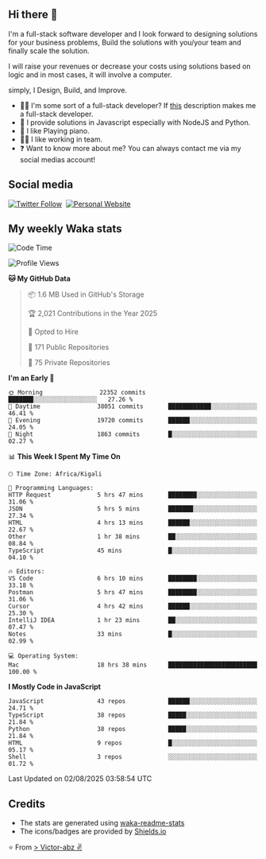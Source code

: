 ## Hi there 👋
I'm a full-stack software developer and I look forward to designing solutions for your business problems, Build the solutions with you/your team and finally scale the solution.

I will raise your revenues or decrease your costs using solutions based on logic and in most cases, it will involve a computer.

simply, I Design, Build, and Improve.

- 👨‍💻 I'm some sort of a full-stack developer? If [this](https://www.w3schools.com/whatis/whatis_fullstack.asp) description makes me a full-stack developer.
- 🌱 I provide solutions in Javascript especially with NodeJS and Python. 
- 🎹 I like Playing piano.
- 👯‍♀️ I like working in team.
- ❓ Want to know more about me? You can always contact me via my social medias account!

## Social media
[![Twitter Follow](https://img.shields.io/twitter/follow/vicky_abz?color=%231DA1F2&label=Twitter&style=for-the-badge&logo=twitter&logoColor=ffffff)](https://twitter.com/vicky_abz)
‎‎ [![Personal Website](https://img.shields.io/static/v1?label=visit&message=victor-abz.com&color=%235F021F&style=for-the-badge)](https://victor-abz.com/)

## My weekly Waka stats
<!--START_SECTION:waka-->
![Code Time](http://img.shields.io/badge/Code%20Time-1%2C883%20hrs%2035%20mins-blue)

![Profile Views](http://img.shields.io/badge/Profile%20Views-0-blue)

**🐱 My GitHub Data** 

> 📦 1.6 MB Used in GitHub's Storage 
 > 
> 🏆 2,021 Contributions in the Year 2025
 > 
> 💼 Opted to Hire
 > 
> 📜 171 Public Repositories 
 > 
> 🔑 75 Private Repositories 
 > 
**I'm an Early 🐤** 

```text
🌞 Morning                22352 commits       ███████░░░░░░░░░░░░░░░░░░   27.26 % 
🌆 Daytime                38051 commits       ████████████░░░░░░░░░░░░░   46.41 % 
🌃 Evening                19720 commits       ██████░░░░░░░░░░░░░░░░░░░   24.05 % 
🌙 Night                  1863 commits        █░░░░░░░░░░░░░░░░░░░░░░░░   02.27 % 
```


📊 **This Week I Spent My Time On** 

```text
🕑︎ Time Zone: Africa/Kigali

💬 Programming Languages: 
HTTP Request             5 hrs 47 mins       ████████░░░░░░░░░░░░░░░░░   31.06 % 
JSON                     5 hrs 5 mins        ███████░░░░░░░░░░░░░░░░░░   27.34 % 
HTML                     4 hrs 13 mins       ██████░░░░░░░░░░░░░░░░░░░   22.67 % 
Other                    1 hr 38 mins        ██░░░░░░░░░░░░░░░░░░░░░░░   08.84 % 
TypeScript               45 mins             █░░░░░░░░░░░░░░░░░░░░░░░░   04.10 % 

🔥 Editors: 
VS Code                  6 hrs 10 mins       ████████░░░░░░░░░░░░░░░░░   33.18 % 
Postman                  5 hrs 47 mins       ████████░░░░░░░░░░░░░░░░░   31.06 % 
Cursor                   4 hrs 42 mins       ██████░░░░░░░░░░░░░░░░░░░   25.30 % 
IntelliJ IDEA            1 hr 23 mins        ██░░░░░░░░░░░░░░░░░░░░░░░   07.47 % 
Notes                    33 mins             █░░░░░░░░░░░░░░░░░░░░░░░░   02.99 % 

💻 Operating System: 
Mac                      18 hrs 38 mins      █████████████████████████   100.00 % 
```

**I Mostly Code in JavaScript** 

```text
JavaScript               43 repos            ██████░░░░░░░░░░░░░░░░░░░   24.71 % 
TypeScript               38 repos            █████░░░░░░░░░░░░░░░░░░░░   21.84 % 
Python                   38 repos            █████░░░░░░░░░░░░░░░░░░░░   21.84 % 
HTML                     9 repos             █░░░░░░░░░░░░░░░░░░░░░░░░   05.17 % 
Shell                    3 repos             ░░░░░░░░░░░░░░░░░░░░░░░░░   01.72 % 
```




 Last Updated on 02/08/2025 03:58:54 UTC
<!--END_SECTION:waka-->

## Credits
- The stats are generated using [waka-readme-stats](https://github.com/anmol098/waka-readme-stats)
- The icons/badges are provided by [Shields.io](https://shields.io/)

⭐️ From [> Victor-abz ✌](https://victor-abz.com/)
